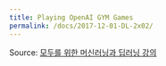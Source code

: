 ```yaml
---
title: Playing OpenAI GYM Games
permalink: /docs/2017-12-01-DL-2x02/
---
```


Source: [모두를 위한 머신러닝과 딥러닝 강의](http://hunkim.github.io/ml/)
<script>
	embedPDF({url:'http://hunkim.github.io/ml/RL/rl02.pdf', height:'638px', id:0});
	embedPDF({url:'http://hunkim.github.io/ml/RL/rl-l02.pdf', height:'638px', id:1});
</script>
